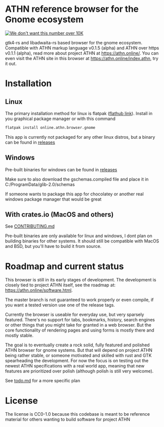 # ATHN reference browser for the Gnome ecosystem
[![We don't want this number over 10K](https://tokei.rs/b1/github/itzgoldenleonard/reference-browser-gnome?category=code)](https://github.com/itzgoldenleonard/reference-browser-gnome)

gtk4-rs and libadwaita-rs based browser for the gnome ecosystem. Compatible with ATHN markup language v0.1.5 (alpha) and ATHN over https v0.1.1 (alpha), read more about project ATHN at <https://athn.online/>. You can even visit the ATHN site in this browser at <https://athn.online/index.athn>, try it out.

# Installation

## Linux

The primary installation method for linux is flatpak ([flathub link](https://flathub.org/apps/online.athn.browser.gnome)). Install in you graphical package manager or with this command

```sh
flatpak install online.athn.browser.gnome
```

This app is currently not packaged for any other linux distros, but a binary can be found in [releases](https://github.com/itzgoldenleonard/reference-browser-gnome/releases)


## Windows

Pre-built binaries for windows can be found in [releases](https://github.com/itzgoldenleonard/reference-browser-gnome/releases)

Make sure to also download the gschemas.compiled file and place it in C:/ProgramData/glib-2.0/schemas

If someone wants to package this app for chocolatey or another real windows package manager that would be great

## With crates.io (MacOS and others)

See [CONTRIBUTING.md](./CONTRIBUTING.md)

Pre-built binaries are only available for linux and windows, I dont plan on building binaries for other systems. It should still be compatible with MacOS and BSD, but you'll have to build it from source.


# Roadmap and current status

This browser is still in its early stages of development. The development is closely tied to project ATHN itself, see the roadmap at: <https://athn.online/software.html>. 

The master branch is not guaranteed to work properly or even compile, if you want a tested version use one of the release tags. 

Currently the browser is useable for everyday use, but very sparsely featured. There's no support for tabs, bookmarks, history, search engines or other things that you might take for granted in a web browser. But the core functionality of rendering pages and using forms is mostly there and mostly stable.

The goal is to eventually create a rock solid, fully featured and polished ATHN browser for gnome systems. But that will depend on project ATHN being rather stable, or someone motivated and skilled with rust and GTK spearheading the development. For now the focus is on testing out the newest ATHN specifications with a real world app, meaning that new features are prioritized over polish (although polish is still very welcome).

See [todo.md](./todo.md) for a more specific plan

# License

The license is CC0-1.0 because this codebase is meant to be reference material for others wanting to build software for project ATHN
